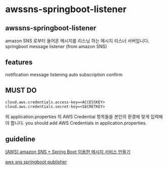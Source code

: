 # awssns-springboot-listener

## awssns-springboot-listener
amazon SNS 로부터 들어온 메시지를 리스닝 하는 메시지 리스너 서버입니다.
springboot message listener (from amazon SNS)

## features
notification message listening
auto subscription confirm

## MUST DO
```properties
cloud.aws.credentials.access-key=<ACCESSKEY>
cloud.aws.credentials.secret-key=<SECRETKEY>

```
위 application.properties 의 AWS Credential 항목들을 본인의 환경에 맞게 입력해야 합니다.
you should add AWS Credentials in application.properties.

## guideline
[[AWS] amazon SNS + Spring Boot 이용한 메시지 서비스 만들기](https://choichumji.tistory.com/123)

[aws sns springboot publisher](https://github.com/d36choi/awssns-springboot)
